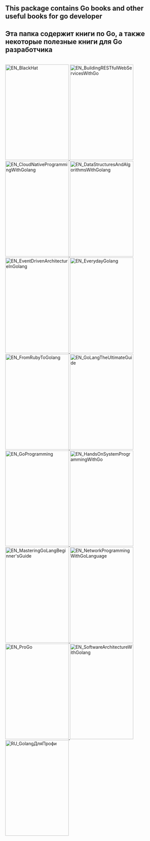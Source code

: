 <h2>This package contains Go books and other useful books for go developer</h2>

<h2>Эта папка содержит книги по Go, а также некоторые полезные книги для Go разработчика</h2>

</br>


<a href="https://github.com/gh0st3e/UsefulGo/blob/main/Books/EN_BlackHat.pdf">
  <img src="https://encrypted-tbn0.gstatic.com/images?q=tbn:ANd9GcQDalpXjo8TEY_wtTHL5TgRjdEIaOxolQbLgw&usqp=CAU" alt="EN_BlackHat" width="200px" height="300px"/>
</a>

<a href="https://github.com/gh0st3e/UsefulGo/blob/main/Books/EN_BuildingRESTfulWebServicesWithGo.pdf">
  <img src="https://m.media-amazon.com/images/I/41n8Zy3SaPL._AC_SY780_.jpg" alt="EN_BuildingRESTfulWebServicesWithGo" width="200px" height="300px"/>
</a>

<a href="https://github.com/gh0st3e/UsefulGo/blob/main/Books/EN_CloudNativeProgrammingWithGolang.pdf">
  <img src="https://static01.helion.com.pl/global/okladki/326x466/e_15uq.jpg" alt="EN_CloudNativeProgrammingWithGolang" width="200px" height="300px"/>
</a>

<a href="https://github.com/gh0st3e/UsefulGo/blob/main/Books/EN_DataStructuresAndAlgorithmsWithGolang.pdf">
  <img src="https://m.media-amazon.com/images/I/41kmaB8UBtL._AC_SY780_.jpg" alt="EN_DataStructuresAndAlgorithmsWithGolang" width="200px" height="300px"/>
</a>

</br>

<a href="https://github.com/gh0st3e/UsefulGo/blob/main/Books/EN_EventDrivenArchitectureInGolang.pdf">
  <img src="https://static.packt-cdn.com/products/9781803238012/cover/smaller" alt="EN_EventDrivenArchitectureInGolang" width="200px" height="300px"/>
</a>

<a href="https://github.com/gh0st3e/UsefulGo/blob/main/Books/EN_EverydayGolang.pdf">
  <img src="https://images-na.ssl-images-amazon.com/images/S/compressed.photo.goodreads.com/books/1631331392i/58968985.jpg" alt="EN_EverydayGolang" width="200px" height="300px"/>
</a>

<a href="https://github.com/gh0st3e/UsefulGo/blob/main/Books/EN_FromRubyToGolang.pdf">
  <img src="https://m.media-amazon.com/images/I/41MUjQCUsjL._AC_SY780_.jpg" alt="EN_FromRubyToGolang" width="200px" height="300px"/>
</a>

<a href="https://github.com/gh0st3e/UsefulGo/blob/main/Books/EN_GoLangTheUltimateGuide.pdf">
  <img src="https://images.routledge.com/common/jackets/crclarge/978103231/9781032312316.jpg" alt="EN_GoLangTheUltimateGuide" width="200px" height="300px"/>
</a>

<a href="https://github.com/gh0st3e/UsefulGo/blob/main/Books/EN_GoProgramming.pdf">
  <img src="https://m.media-amazon.com/images/I/51o9KtaXVPL._AC_SY780_.jpg" alt="EN_GoProgramming" width="200px" height="300px"/>
</a>

<a href="https://github.com/gh0st3e/UsefulGo/blob/main/Books/EN_HandsOnSystemProgrammingWithGo.pdf">
  <img src="https://static.packt-cdn.com/products/9781789804072/cover/9781789804072-original.jpeg" alt="EN_HandsOnSystemProgrammingWithGo" width="200px" height="300px"/>
</a>

<a href="https://github.com/gh0st3e/UsefulGo/blob/main/Books/EN_MasteringGoLangBeginner'sGuide.pdf">
  <img src="https://images.routledge.com/common/jackets/crclarge/978103231/9781032315904.jpg" alt="EN_MasteringGoLangBeginner'sGuide" width="200px" height="300px"/>
</a>

<a href="https://github.com/gh0st3e/UsefulGo/blob/main/Books/EN_NetworkProgrammingWithGoLanguage.pdf">
  <img src="https://media.springernature.com/full/springer-static/cover-hires/book/978-1-4842-8095-9" alt="EN_NetworkProgrammingWithGoLanguage" width="200px" height="300px"/>
</a>

<a href="https://github.com/gh0st3e/UsefulGo/blob/main/Books/EN_ProGo.pdf">
  <img src="https://m.media-amazon.com/images/I/41C4xAEBQOL._SR600%2C315_PIWhiteStrip%2CBottomLeft%2C0%2C35_PIStarRatingFOURANDHALF%2CBottomLeft%2C360%2C-6_SR600%2C315_ZA17%2C445%2C290%2C400%2C400%2CAmazonEmberBold%2C12%2C4%2C0%2C0%2C5_SCLZZZZZZZ_FMpng_BG255%2C255%2C255.jpg" alt="EN_ProGo" width="200px" height="300px"/>
</a>

<a href="https://github.com/gh0st3e/UsefulGo/blob/main/Books/EN_SoftwareArchitectureWithGolang.pdf">
  <img src="https://static.packt-cdn.com/products/9781788622592/cover/9781788622592-original.png" alt="EN_SoftwareArchitectureWithGolang" width="200px" height="300px"/>
</a>

<a href="https://github.com/gh0st3e/UsefulGo/blob/main/Books/RU_Golang%D0%94%D0%BB%D1%8F%D0%9F%D1%80%D0%BE%D1%84%D0%B8.pdf">
  <img src="https://s1-goods.ozstatic.by/1000/751/950/10/10950751_0.jpg" alt="RU_GolangДляПрофи" width="200px" height="300px"/>
</a>
